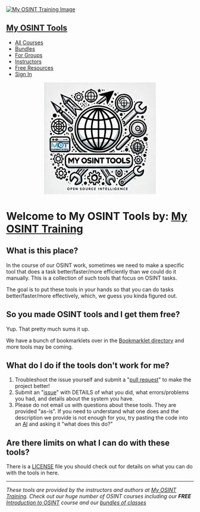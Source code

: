 <link rel="stylesheet" media="all" href="https://assets.thinkific.com/assets/custom_site_theme_required-56ee3e445afd11deaa93a33f91cf56d1f274e1c5119c9b12911b31b1c069fc6e.css">
<script src="https://assets.thinkific.com/assets/application-themes-v2-c709a110baebe1a179f2aadb060b9e2ba211b1d2bfe66c5515f2ad3976eff263.js"></script>
<link rel="apple-touch-icon" type="image/png" href="https://import.cdn.thinkific.com/568124%2Fcustom_site_themes%2Fid%2F2HC6RTG1RnGJ5fxjDCwc_favicon-96x96.png">
<link rel="icon" type="image/png" href="https://import.cdn.thinkific.com/568124%2Fcustom_site_themes%2Fid%2F2HC6RTG1RnGJ5fxjDCwc_favicon-96x96.png">
<div class="header__container">
  <div class="header__wrapper">
    <section class="header__logo header__logo___2909e">
        <a href="/">
          <img src="https://import.cdn.thinkific.com/568124%2Fcustom_site_themes%2Fid%2FfAru0CvDRm2i9beQGYHA_myosint-training-light.png" srcset="https://import.cdn.thinkific.com/568124%2Fcustom_site_themes%2Fid%2FfAru0CvDRm2i9beQGYHA_myosint-training-light.png?width=384&amp;dpr=1 1x, https://import.cdn.thinkific.com/568124%2Fcustom_site_themes%2Fid%2FfAru0CvDRm2i9beQGYHA_myosint-training-light.png?width=384&amp;dpr=2 2x, https://import.cdn.thinkific.com/568124%2Fcustom_site_themes%2Fid%2FfAru0CvDRm2i9beQGYHA_myosint-training-light.png?width=384&amp;dpr=3 3x" alt="My OSINT Training Image" class="logo img-responsive" loading="lazy">
          <h1 class="sr-only">
            My OSINT Tools
          </h1>
        </a>
    </section>
    <nav class="header__nav hidden-print">
      <ul>
        <li class="header__nav-item">
          <a href="https://www.myosint.training/courses" target="_self">All Courses</a>
        </li>
        <li class="header__nav-item">
          <a href="https://www.myosint.training/pages/bundles" target="_self">Bundles</a>
        </li>
        <li class="header__nav-item">
          <a href="https://www.myosint.training/pages/group-trainings-and-events" target="_self">For Groups</a>
        </li>
        <li class="header__nav-item">
          <a href="https://www.myosint.training/pages/instructors" target="_self">Instructors</a>
        </li>
        <li class="header__nav-item">
          <a href="https://www.myosint.training/pages/free-resources" target="_self">Free Resources</a>
        </li>
        <li class="header__nav-item header__nav-sign-in">
          <a href="https://www.myosint.training/users/sign_in" target="_self"> Sign In</a>
        </li>
      </ul>
    </nav>
  </div>
</div>

<p align="center">
    <img src="/images/logo.png" alt="My OSINT Tools logo" width="300">
</p>

# Welcome to My OSINT Tools by: [My OSINT Training](https://www.myosint.training)

## What is this place?

In the course of our OSINT work, sometimes we need to make a specific tool that does a task better/faster/more efficiently than we could do it manually. This is a collection of such tools that focus on OSINT tasks.

The goal is to put these tools in your hands so that you can do tasks better/faster/more effectively, which, we guess you kinda figured out.

## So you made OSINT tools and I get them free?

Yup. That pretty much sums it up.

We have a bunch of bookmarklets over in the [Bookmarklet directory](https://tools.myosint.training/bookmarklets/) and more tools may be coming.

## What do I do if the tools don't work for me?

1. Troubleshoot the issue yourself and submit a "[pull request](https://docs.github.com/en/pull-requests/collaborating-with-pull-requests/proposing-changes-to-your-work-with-pull-requests/about-pull-requests)" to make the project better!
2. Submit an "[issue](https://github.com/myosintllc/mot-osint-tools/issues)" with DETAILS of what you did, what errors/problems you had, and details about the system you have.
3. Please do not email us with questions about these tools. They are provided "as-is". If you need to understand what one does and the description we provide is not enough for you, try pasting the code into an [AI](https://chatgpt.com/) and asking it "what does this do?"

## Are there limits on what I can do with these tools?

There is a [LICENSE](https://github.com/myosintllc/mot-osint-tools/blob/main/LICENSE) file you should check out for details on what you can do with the tools in here.

---
_These tools are provided by the instructors and authors at [My OSINT Training](https://www.myosint.training). Check out our huge number of OSINT courses including our **FREE** [Introduction to OSINT](https://www.myosint.training/courses/introduction-to-osint) course and our [bundles of classes](https://www.myosint.training/pages/bundles)_
